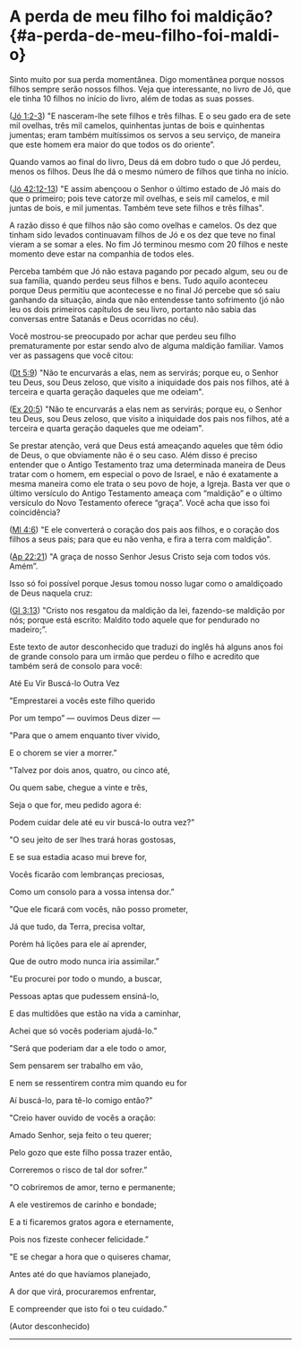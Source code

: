 # A perda de meu filho foi maldição? {#a-perda-de-meu-filho-foi-maldi-o}

Sinto muito por sua perda momentânea. Digo momentânea porque nossos filhos sempre serão nossos filhos. Veja que interessante, no livro de Jó, que ele tinha 10 filhos no início do livro, além de todas as suas posses.

([Jó 1:2-3](http://bibliaonline.com.br/acf/jó/1/2-3)) &quot;E nasceram-lhe sete filhos e três filhas. E o seu gado era de sete mil ovelhas, três mil camelos, quinhentas juntas de bois e quinhentas jumentas; eram também muitíssimos os servos a seu serviço, de maneira que este homem era maior do que todos os do oriente”.

Quando vamos ao final do livro, Deus dá em dobro tudo o que Jó perdeu, menos os filhos. Deus lhe dá o mesmo número de filhos que tinha no início.

([Jó 42:12-13](http://bibliaonline.com.br/acf/jó/42/12-13)) &quot;E assim abençoou o Senhor o último estado de Jó mais do que o primeiro; pois teve catorze mil ovelhas, e seis mil camelos, e mil juntas de bois, e mil jumentas. Também teve sete filhos e três filhas&quot;.

A razão disso é que filhos não são como ovelhas e camelos. Os dez que tinham sido levados continuavam filhos de Jó e os dez que teve no final vieram a se somar a eles. No fim Jó terminou mesmo com 20 filhos e neste momento deve estar na companhia de todos eles.

Perceba também que Jó não estava pagando por pecado algum, seu ou de sua família, quando perdeu seus filhos e bens. Tudo aquilo aconteceu porque Deus permitiu que acontecesse e no final Jó percebe que só saiu ganhando da situação, ainda que não entendesse tanto sofrimento (jó não leu os dois primeiros capítulos de seu livro, portanto não sabia das conversas entre Satanás e Deus ocorridas no céu).

Você mostrou-se preocupado por achar que perdeu seu filho prematuramente por estar sendo alvo de alguma maldição familiar. Vamos ver as passagens que você citou:

([Dt 5:9](http://bibliaonline.com.br/acf/dt/5/9)) &quot;Não te encurvarás a elas, nem as servirás; porque eu, o Senhor teu Deus, sou Deus zeloso, que visito a iniquidade dos pais nos filhos, até à terceira e quarta geração daqueles que me odeiam&quot;.

([Ex 20:5](http://bibliaonline.com.br/acf/ex/20/5)) &quot;Não te encurvarás a elas nem as servirás; porque eu, o Senhor teu Deus, sou Deus zeloso, que visito a iniquidade dos pais nos filhos, até a terceira e quarta geração daqueles que me odeiam&quot;.

Se prestar atenção, verá que Deus está ameaçando aqueles que têm ódio de Deus, o que obviamente não é o seu caso. Além disso é preciso entender que o Antigo Testamento traz uma determinada maneira de Deus tratar com o homem, em especial o povo de Israel, e não é exatamente a mesma maneira como ele trata o seu povo de hoje, a Igreja. Basta ver que o último versículo do Antigo Testamento ameaça com “maldição” e o último versículo do Novo Testamento oferece “graça”. Você acha que isso foi coincidência?

([Ml 4:6](http://bibliaonline.com.br/acf/ml/4/6)) &quot;E ele converterá o coração dos pais aos filhos, e o coração dos filhos a seus pais; para que eu não venha, e fira a terra com maldição&quot;.

([Ap 22:21](http://bibliaonline.com.br/acf/ap/22/21)) &quot;A graça de nosso Senhor Jesus Cristo seja com todos vós. Amém”.

Isso só foi possível porque Jesus tomou nosso lugar como o amaldiçoado de Deus naquela cruz:

([Gl 3:13](http://bibliaonline.com.br/acf/gl/3/13)) &quot;Cristo nos resgatou da maldição da lei, fazendo-se maldição por nós; porque está escrito: Maldito todo aquele que for pendurado no madeiro;”.

Este texto de autor desconhecido que traduzi do inglês há alguns anos foi de grande consolo para um irmão que perdeu o filho e acredito que também será de consolo para você:

Até Eu Vir Buscá-lo Outra Vez

&quot;Emprestarei a vocês este filho querido

Por um tempo” — ouvimos Deus dizer —

&quot;Para que o amem enquanto tiver vivido,

E o chorem se vier a morrer.”

&quot;Talvez por dois anos, quatro, ou cinco até,

Ou quem sabe, chegue a vinte e três,

Seja o que for, meu pedido agora é:

Podem cuidar dele até eu vir buscá-lo outra vez?”

&quot;O seu jeito de ser lhes trará horas gostosas,

E se sua estadia acaso mui breve for,

Vocês ficarão com lembranças preciosas,

Como um consolo para a vossa intensa dor.”

&quot;Que ele ficará com vocês, não posso prometer,

Já que tudo, da Terra, precisa voltar,

Porém há lições para ele aí aprender,

Que de outro modo nunca iria assimilar.”

&quot;Eu procurei por todo o mundo, a buscar,

Pessoas aptas que pudessem ensiná-lo,

E das multidões que estão na vida a caminhar,

Achei que só vocês poderiam ajudá-lo.”

&quot;Será que poderiam dar a ele todo o amor,

Sem pensarem ser trabalho em vão,

E nem se ressentirem contra mim quando eu for

Aí buscá-lo, para tê-lo comigo então?”

&quot;Creio haver ouvido de vocês a oração:

Amado Senhor, seja feito o teu querer;

Pelo gozo que este filho possa trazer então,

Correremos o risco de tal dor sofrer.”

&quot;O cobriremos de amor, terno e permanente;

A ele vestiremos de carinho e bondade;

E a ti ficaremos gratos agora e eternamente,

Pois nos fizeste conhecer felicidade.”

&quot;E se chegar a hora que o quiseres chamar,

Antes até do que havíamos planejado,

A dor que virá, procuraremos enfrentar,

E compreender que isto foi o teu cuidado.”

(Autor desconhecido)

*****